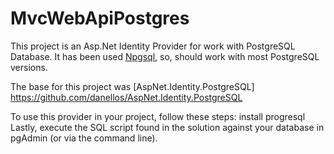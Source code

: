 # MvcWebApiPostgres
This project is an Asp.Net Identity Provider for work with PostgreSQL Database. It has been used [Npgsql](http://npgsql.projects.pgfoundry.org/), so, should work with most PostgreSQL versions.

The base for this project was [AspNet.Identity.PostgreSQL] https://github.com/danellos/AspNet.Identity.PostgreSQL


To use this provider in your project, follow these steps: 
  install progresql
 Lastly, execute the SQL script found in the solution against your database in pgAdmin (or via the command line).
